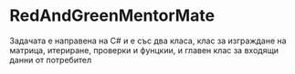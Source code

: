 # RedAndGreenMentorMate

Задачата е направена на C# и е със два класа, клас за изграждане на матрица, итериране, проверки и фунцкии, и главен клас за входящи данни от потребител
